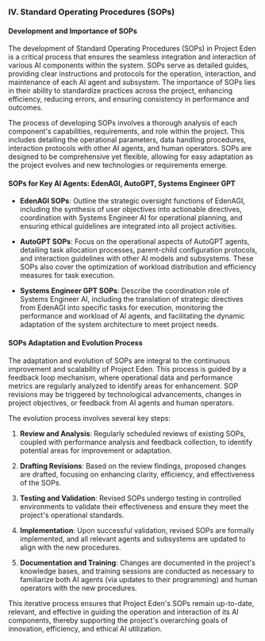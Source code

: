### IV. Standard Operating Procedures (SOPs)

#### Development and Importance of SOPs

The development of Standard Operating Procedures (SOPs) in Project Eden is a critical process that ensures the seamless integration and interaction of various AI components within the system. SOPs serve as detailed guides, providing clear instructions and protocols for the operation, interaction, and maintenance of each AI agent and subsystem. The importance of SOPs lies in their ability to standardize practices across the project, enhancing efficiency, reducing errors, and ensuring consistency in performance and outcomes.

The process of developing SOPs involves a thorough analysis of each component's capabilities, requirements, and role within the project. This includes detailing the operational parameters, data handling procedures, interaction protocols with other AI agents, and human operators. SOPs are designed to be comprehensive yet flexible, allowing for easy adaptation as the project evolves and new technologies or requirements emerge.

#### SOPs for Key AI Agents: EdenAGI, AutoGPT, Systems Engineer GPT

- **EdenAGI SOPs**: Outline the strategic oversight functions of EdenAGI, including the synthesis of user objectives into actionable directives, coordination with Systems Engineer AI for operational planning, and ensuring ethical guidelines are integrated into all project activities.

- **AutoGPT SOPs**: Focus on the operational aspects of AutoGPT agents, detailing task allocation processes, parent-child configuration protocols, and interaction guidelines with other AI models and subsystems. These SOPs also cover the optimization of workload distribution and efficiency measures for task execution.

- **Systems Engineer GPT SOPs**: Describe the coordination role of Systems Engineer AI, including the translation of strategic directives from EdenAGI into specific tasks for execution, monitoring the performance and workload of AI agents, and facilitating the dynamic adaptation of the system architecture to meet project needs.

#### SOPs Adaptation and Evolution Process

The adaptation and evolution of SOPs are integral to the continuous improvement and scalability of Project Eden. This process is guided by a feedback loop mechanism, where operational data and performance metrics are regularly analyzed to identify areas for enhancement. SOP revisions may be triggered by technological advancements, changes in project objectives, or feedback from AI agents and human operators.

The evolution process involves several key steps:

1. **Review and Analysis**: Regularly scheduled reviews of existing SOPs, coupled with performance analysis and feedback collection, to identify potential areas for improvement or adaptation.

2. **Drafting Revisions**: Based on the review findings, proposed changes are drafted, focusing on enhancing clarity, efficiency, and effectiveness of the SOPs.

3. **Testing and Validation**: Revised SOPs undergo testing in controlled environments to validate their effectiveness and ensure they meet the project's operational standards.

4. **Implementation**: Upon successful validation, revised SOPs are formally implemented, and all relevant agents and subsystems are updated to align with the new procedures.

5. **Documentation and Training**: Changes are documented in the project's knowledge bases, and training sessions are conducted as necessary to familiarize both AI agents (via updates to their programming) and human operators with the new procedures.

This iterative process ensures that Project Eden's SOPs remain up-to-date, relevant, and effective in guiding the operation and interaction of its AI components, thereby supporting the project's overarching goals of innovation, efficiency, and ethical AI utilization.
